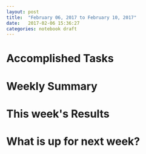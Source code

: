 ```yaml
---
layout: post
title:  "February 06, 2017 to February 10, 2017"
date:   2017-02-06 15:36:27
categories: notebook draft
---
```


# Accomplished Tasks

# Weekly Summary

# This week's Results

# What is up for next week?
